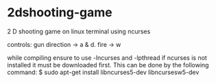 # 2dshooting-game
2 D shooting game on linux terminal using ncurses

controls: 
gun direction → a & d.
fire → w

 while compiling ensure to use -lncurses and -lpthread if ncurses is not installed it must be downloaded first.
 This can be done by the following command: 
 $ sudo apt-get install libncurses5-dev libncursesw5-dev
